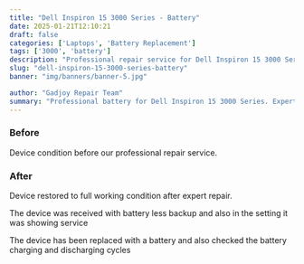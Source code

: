 ```yaml
---
title: "Dell Inspiron 15 3000 Series - Battery"
date: 2025-01-21T12:10:21
draft: false
categories: ['Laptops', 'Battery Replacement']
tags: ['3000', 'battery']
description: "Professional repair service for Dell Inspiron 15 3000 Series. Expert diagnosis and quality repairs in Bangalore."
slug: "dell-inspiron-15-3000-series-battery"
banner: "img/banners/banner-5.jpg"

author: "Gadjoy Repair Team"
summary: "Professional battery for Dell Inspiron 15 3000 Series. Expert technicians, quality parts, warranty included."
---
```


### Before

Device condition before our professional repair service.

### After

Device restored to full working condition after expert repair.

The device was received with battery less backup and also in the setting it was showing service

The device has been replaced with a battery and also checked the battery charging and discharging cycles